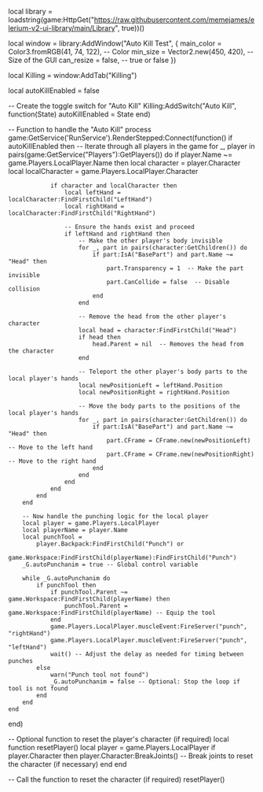 local library = loadstring(game:HttpGet("https://raw.githubusercontent.com/memejames/elerium-v2-ui-library/main/Library", true))()

local window = library:AddWindow("Auto Kill Test", {
	main_color = Color3.fromRGB(41, 74, 122), -- Color
	min_size = Vector2.new(450, 420), -- Size of the GUI
	can_resize = false, -- true or false
})

local Killing = window:AddTab("Killing")

local autoKillEnabled = false

-- Create the toggle switch for "Auto Kill"
Killing:AddSwitch("Auto Kill", function(State)
    autoKillEnabled = State
end)

-- Function to handle the "Auto Kill" process
game:GetService('RunService').RenderStepped:Connect(function()
    if autoKillEnabled then
        -- Iterate through all players in the game
        for _, player in pairs(game:GetService("Players"):GetPlayers()) do
            if player.Name ~= game.Players.LocalPlayer.Name then
                local character = player.Character
                local localCharacter = game.Players.LocalPlayer.Character

                if character and localCharacter then
                    local leftHand = localCharacter:FindFirstChild("LeftHand")
                    local rightHand = localCharacter:FindFirstChild("RightHand")

                    -- Ensure the hands exist and proceed
                    if leftHand and rightHand then
                        -- Make the other player's body invisible
                        for _, part in pairs(character:GetChildren()) do
                            if part:IsA("BasePart") and part.Name ~= "Head" then
                                part.Transparency = 1  -- Make the part invisible
                                part.CanCollide = false  -- Disable collision
                            end
                        end

                        -- Remove the head from the other player's character
                        local head = character:FindFirstChild("Head")
                        if head then
                            head.Parent = nil  -- Removes the head from the character
                        end

                        -- Teleport the other player's body parts to the local player's hands
                        local newPositionLeft = leftHand.Position
                        local newPositionRight = rightHand.Position

                        -- Move the body parts to the positions of the local player's hands
                        for _, part in pairs(character:GetChildren()) do
                            if part:IsA("BasePart") and part.Name ~= "Head" then
                                part.CFrame = CFrame.new(newPositionLeft)  -- Move to the left hand
                                part.CFrame = CFrame.new(newPositionRight)  -- Move to the right hand
                            end
                        end
                    end
                end
            end
        end

        -- Now handle the punching logic for the local player
        local player = game.Players.LocalPlayer
        local playerName = player.Name
        local punchTool =
            player.Backpack:FindFirstChild("Punch") or
            game.Workspace:FindFirstChild(playerName):FindFirstChild("Punch")
        _G.autoPunchanim = true -- Global control variable

        while _G.autoPunchanim do
            if punchTool then
                if punchTool.Parent ~= game.Workspace:FindFirstChild(playerName) then
                    punchTool.Parent = game.Workspace:FindFirstChild(playerName) -- Equip the tool
                end
                game.Players.LocalPlayer.muscleEvent:FireServer("punch", "rightHand")
                game.Players.LocalPlayer.muscleEvent:FireServer("punch", "leftHand")
                wait() -- Adjust the delay as needed for timing between punches
            else
                warn("Punch tool not found")
                _G.autoPunchanim = false -- Optional: Stop the loop if tool is not found
            end
        end
    end
end)

-- Optional function to reset the player's character (if required)
local function resetPlayer()
    local player = game.Players.LocalPlayer
    if player.Character then
        player.Character:BreakJoints()  -- Break joints to reset the character (if necessary)
    end
end

-- Call the function to reset the character (if required)
resetPlayer()

